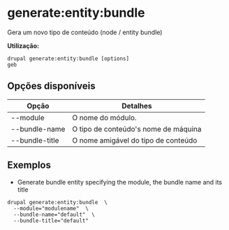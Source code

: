 # generate:entity:bundle
Gera um novo tipo de conteúdo (node / entity bundle)

**Utilização:**
```
drupal generate:entity:bundle [options]
geb
```

## Opções disponíveis
Opção | Detalhes
-------|-------------
--module | O nome do módulo.
--bundle-name | O tipo de conteúdo's nome de máquina
--bundle-title | O nome amigável do tipo de conteúdo

## Exemplos
* Generate bundle entity specifying the module, the bundle name and its title
```
drupal generate:entity:bundle  \
  --module="modulename"  \
  --bundle-name="default"  \
  --bundle-title="default"
```

